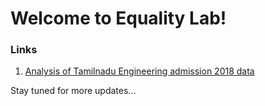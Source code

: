 # Welcome to Equality Lab!

### Links
1. [Analysis of Tamilnadu Engineering admission 2018 data](https://equalitylab.github.io/tnea2018)

Stay tuned for more updates...

